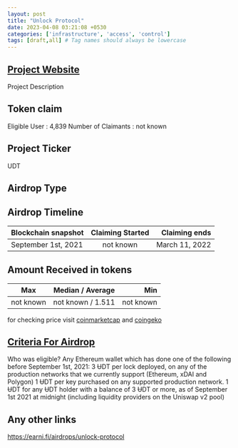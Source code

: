 ```yaml
---
layout: post
title: "Unlock Protocol"
date: 2023-04-08 03:21:08 +0530
categories: ['infrastructure', 'access', 'control']
tags: [draft,all] # Tag names should always be lowercase
---
```



## [Project Website](https://unlock-protocol.com/)

 Project Description

## Token claim

Eligible User : 4,839
Number of Claimants : not known

## Project Ticker

UDT

## Airdrop Type

## Airdrop Timeline

| Blockchain snapshot     | Claiming Started           | Claiming ends    |
| ----------------------- |:--------------------------:| ----------------:|
| September 1st, 2021     |        not known           |  March 11, 2022  |

## Amount Received in tokens

| Max        |    Median / Average  |       Min    |
| ---------- |:--------------------:| ------------:|
| not known  |   not known / 1.511  |  not known   |

for checking price visit [coinmarketcap](https://coinmarketcap.com/currencies/) and [coingeko](https://www.coingecko.com/en/coins/)

## [Criteria For Airdrop](link)

Who was eligible?
Any Ethereum wallet which has done one of the following before September 1st, 2021:
3 ɄDT per lock deployed, on any of the production networks that we currently support (Ethereum, xDAI and Polygon)
1 ɄDT per key purchased on any supported production network.
1 ɄDT for any ɄDT holder with a balance of 3 ɄDT or more, as of September 1st 2021 at midnight (including liquidity providers on the Uniswap v2 pool)

## Any other links

<https://earni.fi/airdrops/unlock-protocol>
